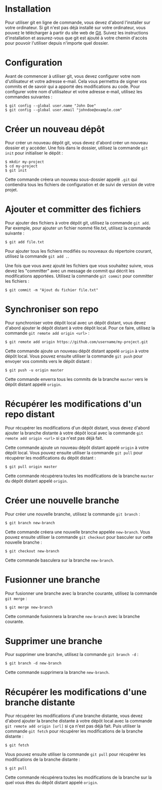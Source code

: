 # Installation #
Pour utiliser git en ligne de commande, vous devez d'abord l'installer sur votre ordinateur. Si git n'est pas déjà installé sur votre ordinateur, vous pouvez le télécharger à partir du site web de [Git](https://git-scm.com). Suivez les instructions d'installation et assurez-vous que git est ajouté à votre chemin d'accès pour pouvoir l'utiliser depuis n'importe quel dossier.

# Configuration #
Avant de commencer à utiliser git, vous devez configurer votre nom d'utilisateur et votre adresse e-mail. Cela vous permettra de signer vos commits et de savoir qui a apporté des modifications au code. Pour configurer votre nom d'utilisateur et votre adresse e-mail, utilisez les commandes suivantes :

``` 
$ git config --global user.name "John Doe"
$ git config --global user.email "johndoe@example.com"
```
# Créer un nouveau dépôt #

Pour créer un nouveau dépôt git, vous devez d'abord créer un nouveau dossier et y accéder. Une fois dans le dossier, utilisez la commande `git init` pour initialiser le dépôt :

``` 
$ mkdir my-project
$ cd my-project
$ git init
```
Cette commande créera un nouveau sous-dossier appelé `.git` qui contiendra tous les fichiers de configuration et de suivi de version de votre projet.

# Ajouter et committer des fichiers #

Pour ajouter des fichiers à votre dépôt git, utilisez la commande ``git add``. Par exemple, pour ajouter un fichier nommé file.txt, utilisez la commande suivante :

``` 
$ git add file.txt
```
Pour ajouter tous les fichiers modifiés ou nouveaux du répertoire courant, utilisez la commande `git add .`.

Une fois que vous avez ajouté les fichiers que vous souhaitez suivre, vous devez les "committer" avec un message de commit qui décrit les modifications apportées. Utilisez la commande `git commit` pour committer les fichiers :

``` 
$ git commit -m "Ajout du fichier file.txt"
```

# Synchroniser son repo #

Pour synchroniser votre dépôt local avec un dépôt distant, vous devez d'abord ajouter le dépôt distant à votre dépôt local. Pour ce faire, utilisez la commande `git remote add origin <url>` :

```
$ git remote add origin https://github.com/username/my-project.git
```
Cette commande ajoute un nouveau dépôt distant appelé `origin` à votre dépôt local. Vous pouvez ensuite utiliser la commande `git push` pour envoyer vos commits vers le dépôt distant :

```
$ git push -u origin master
```
Cette commande enverra tous les commits de la branche `master` vers le dépôt distant appelé `origin`.

# Récupérer les modifications d'un repo distant #

Pour récupérer les modifications d'un dépôt distant, vous devez d'abord ajouter la branche distante à votre dépôt local avec la commande `git remote add origin <url>` si ça n'est pas déjà fait.

Cette commande ajoute un nouveau dépôt distant appelé `origin` à votre dépôt local. Vous pouvez ensuite utiliser la commande `git pull` pour récupérer les modifications du dépôt distant :

```
$ git pull origin master
```

Cette commande récupérera toutes les modifications de la branche `master` du dépôt distant appelé `origin`.

# Créer une nouvelle branche #

Pour créer une nouvelle branche, utilisez la commande `git branch` :

```
$ git branch new-branch
```

Cette commande créera une nouvelle branche appelée `new-branch`. Vous pouvez ensuite utiliser la commande `git checkout` pour basculer sur cette nouvelle branche :

```
$ git checkout new-branch
```

Cette commande basculera sur la branche `new-branch`.

# Fusionner une branche #

Pour fusionner une branche avec la branche courante, utilisez la commande `git merge` :

```
$ git merge new-branch
```

Cette commande fusionnera la branche `new-branch` avec la branche courante.

# Supprimer une branche #

Pour supprimer une branche, utilisez la commande `git branch -d` :

```
$ git branch -d new-branch
```

Cette commande supprimera la branche `new-branch`.

# Récupérer les modifications d'une branche distante #

Pour récupérer les modifications d'une branche distante, vous devez d'abord ajouter la branche distante à votre dépôt local avec la commande `git remote add origin [url]` si ça n'est pas déjà fait.
Puis utiliser la commande `git fetch` pour récupérer les modifications de la branche distante :

```
$ git fetch
```

Vous pouvez ensuite utiliser la commande `git pull` pour récupérer les modifications de la branche distante :

```
$ git pull
```

Cette commande récupérera toutes les modifications de la branche sur la quel vous êtes du dépôt distant appelé `origin`.

